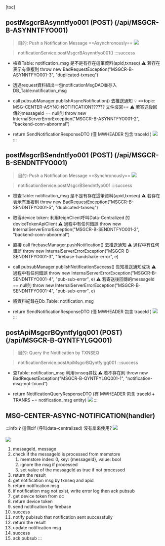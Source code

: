 [toc]

## postMsgcrBAsynntfyo001 (POST) (/api/MSGCR-B-ASYNNTFYO001)
> 目的: Push a Notification Message ==Asynchronously==
![](https://hackmd.io/_uploads/ryJKgOf9n.png)

> notificationService.postMsgcrBAsynntfyo001()
:::success
- 檢查Table: notification_msg 是不是有存在這筆資料(apid,txnseq)
:warning: 若存在表示有重複則 throw new BadRequestException("MSGCR-B-ASYNNTFYO001-3", "duplicated-txnseq")

- 透過request資料組出一包notificationMsgDAO並存入DB_Table:notification_msg

- call pubsubManager.publishAsyncNotification() 去推送通知
:bulb: ==topic: MSG-CENTER-ASYNC-NOTIFICATION?????? 文件沒寫==
:warning: 若寄送後回傳的messageId == null則 throw new InternalServerErrorException("MSGCR-B-ASYNNTFYO001-2", "backend-conn-abnormal")

- return SendNotificationResponseDTO (僅 MWHEADER 包含 traceId )
![](https://hackmd.io/_uploads/BJcixdGc2.png)
:::


## postMsgcrBSendntfyo001 (POST) (/api/MSGCR-B-SENDNTFYO001)
> 目的: Push a Notification Message ==Synchronously==
![](https://hackmd.io/_uploads/rJvNN_fq2.png)

> notificationService.postMsgcrBSendntfyo001
:::success
- 檢查Table: notification_msg 是不是有存在這筆資料(apid,txnseq)
:warning: 若存在表示有重複則 throw new BadRequestException("MSGCR-B-SENDNTFYO001-5", "duplicated-txnseq")

- 取得device token: 利用feignClient呼叫Data-Centralized 的 deviceTokenApiClient
:warning: 過程中有任何錯誤 throw new InternalServerErrorException("MSGCR-B-SENDNTFYO001-2", "backend-conn-abnormal")

- 直接 call firebaseManager.pushNotification() 去推送通知
:warning: 過程中有任何錯誤 throw new InternalServerErrorException("MSGCR-B-SENDNTFYO001-3", "firebase-handshake-error", e)

- call pubsubManager.publishNotificationSuccess() 告知推送通知成功
:warning: 過程中有任何錯誤 throw new InternalServerErrorException("MSGCR-B-SENDNTFYO001-4", "pub-sub-error", e)
:warning: 若寄送後回傳的messageId == null則 throw new InternalServerErrorException("MSGCR-B-SENDNTFYO001-4", "pub-sub-error", e)

- 將資料紀錄在Db_Table: notification_msg 
 
- return SendNotificationResponseDTO (僅 MWHEADER 包含 traceId )
![](https://hackmd.io/_uploads/rJgPNdMcn.png)
:::

## postApiMsgcrBQyntfylgq001 (POST) (/api/MSGCR-B-QYNTFYLGQ001)
> 目的: Query the Notification by TXNSEQ

> notificationService.postApiMsgcrBQyntfylgq001
:::success
- 查Table: notification_msg 利用txnseq尋找
:warning: 若不存在則 throw new BadRequestException("MSGCR-B-QYNTFYLGQ001-1", "notification-msg-not-found")

- return NotificationQueryResponseDTO (有 MWHEADER 包含 traceId + TRANRS ~= notification_msg entity)
![](https://hackmd.io/_uploads/BJRMmdMcn.png)
:::

## MSG-CENTER-ASYNC-NOTIFICATION(handler)
:::info
:question: 這個cif (呼叫data-centralized) 沒有拿來使用?
![](https://hackmd.io/_uploads/rkKvltvqh.png)


![](https://hackmd.io/_uploads/BJzlD_f93.png)
1.	messageId, message
2.	check if the messageId is processed from memstore 
    1.	memstore index: 0, key: {messageId}, value: bool
    2.	ignore the msg if processed
    3.	set value of the messageId as true if not processed
3.	return the result
4.	get notification msg by txnseq and apid
5.	return notification msg
6.	if notification msg not exist, write error log then ack pubsub
7.	get device token from dc
8.	return device token
9.	send notification by firebase
10.	success
11.	notify pub/sub that notification sent successfully
12.	return the result
13.	update notification msg
14.	success
15.	ack pubsub
:::